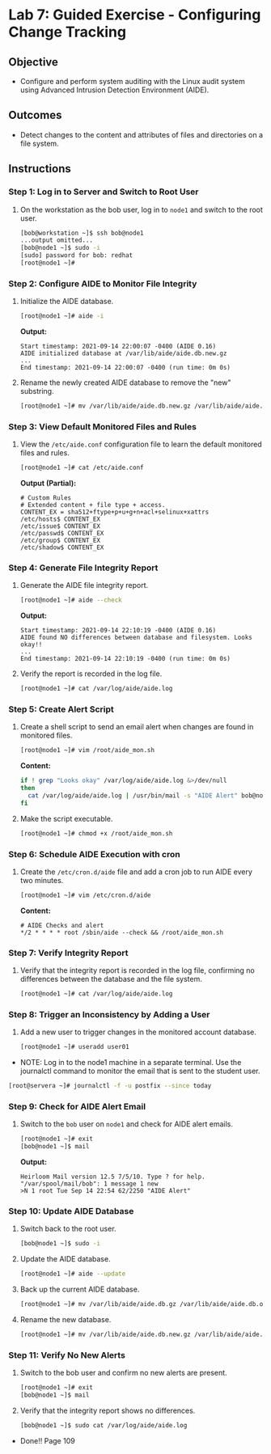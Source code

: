 # Lab 7: Guided Exercise - Configuring Change Tracking

## Objective

- Configure and perform system auditing with the Linux audit system using Advanced Intrusion Detection Environment (AIDE).

## Outcomes

- Detect changes to the content and attributes of files and directories on a file system.

## Instructions

### Step 1: Log in to Server and Switch to Root User

1. On the workstation as the bob user, log in to `node1` and switch to the root user.

   ```bash
   [bob@workstation ~]$ ssh bob@node1
   ...output omitted...
   [bob@node1 ~]$ sudo -i
   [sudo] password for bob: redhat
   [root@node1 ~]#
   ```

### Step 2: Configure AIDE to Monitor File Integrity

1. Initialize the AIDE database.

   ```bash
   [root@node1 ~]# aide -i
   ```

   **Output:**
   
   ```
   Start timestamp: 2021-09-14 22:00:07 -0400 (AIDE 0.16)
   AIDE initialized database at /var/lib/aide/aide.db.new.gz
   ...
   End timestamp: 2021-09-14 22:00:07 -0400 (run time: 0m 0s)
   ```

2. Rename the newly created AIDE database to remove the "new" substring.

   ```bash
   [root@node1 ~]# mv /var/lib/aide/aide.db.new.gz /var/lib/aide/aide.db.gz
   ```

### Step 3: View Default Monitored Files and Rules

1. View the `/etc/aide.conf` configuration file to learn the default monitored files and rules.

   ```bash
   [root@node1 ~]# cat /etc/aide.conf
   ```

   **Output (Partial):**
   
   ```
   # Custom Rules
   # Extended content + file type + access.
   CONTENT_EX = sha512+ftype+p+u+g+n+acl+selinux+xattrs
   /etc/hosts$ CONTENT_EX
   /etc/issue$ CONTENT_EX
   /etc/passwd$ CONTENT_EX
   /etc/group$ CONTENT_EX
   /etc/shadow$ CONTENT_EX
   ```

### Step 4: Generate File Integrity Report

1. Generate the AIDE file integrity report.

   ```bash
   [root@node1 ~]# aide --check
   ```

   **Output:**
   
   ```
   Start timestamp: 2021-09-14 22:10:19 -0400 (AIDE 0.16)
   AIDE found NO differences between database and filesystem. Looks okay!!
   ...
   End timestamp: 2021-09-14 22:10:19 -0400 (run time: 0m 0s)
   ```

2. Verify the report is recorded in the log file.

   ```bash
   [root@node1 ~]# cat /var/log/aide/aide.log
   ```

### Step 5: Create Alert Script

1. Create a shell script to send an email alert when changes are found in monitored files.

   ```bash
   [root@node1 ~]# vim /root/aide_mon.sh
   ```

   **Content:**

   ```bash
   if ! grep "Looks okay" /var/log/aide/aide.log &>/dev/null
   then
     cat /var/log/aide/aide.log | /usr/bin/mail -s "AIDE Alert" bob@node1.lab.example.com
   fi
   ```

2. Make the script executable.

   ```bash
   [root@node1 ~]# chmod +x /root/aide_mon.sh
   ```

### Step 6: Schedule AIDE Execution with cron

1. Create the `/etc/cron.d/aide` file and add a cron job to run AIDE every two minutes.

   ```bash
   [root@node1 ~]# vim /etc/cron.d/aide
   ```

   **Content:**

   ```cron
   # AIDE Checks and alert
   */2 * * * * root /sbin/aide --check && /root/aide_mon.sh
   ```

### Step 7: Verify Integrity Report

1. Verify that the integrity report is recorded in the log file, confirming no differences between the database and the file system.

   ```bash
   [root@node1 ~]# cat /var/log/aide/aide.log
   ```

### Step 8: Trigger an Inconsistency by Adding a User

1. Add a new user to trigger changes in the monitored account database.

   ```bash
   [root@node1 ~]# useradd user01
   ```
   
* NOTE: Log in to the node1 machine in a separate terminal. Use the journalctl
command to monitor the email that is sent to the student user.
```bash
[root@servera ~]# journalctl -f -u postfix --since today
```

### Step 9: Check for AIDE Alert Email

1. Switch to the `bob` user on `node1` and check for AIDE alert emails.

   ```bash
   [root@node1 ~]# exit
   [bob@node1 ~]$ mail
   ```

   **Output:**
   
   ```
   Heirloom Mail version 12.5 7/5/10. Type ? for help.
   "/var/spool/mail/bob": 1 message 1 new
   >N 1 root Tue Sep 14 22:54 62/2250 "AIDE Alert"
   ```

### Step 10: Update AIDE Database

1. Switch back to the root user.

   ```bash
   [bob@node1 ~]$ sudo -i
   ```

2. Update the AIDE database.

   ```bash
   [root@node1 ~]# aide --update
   ```

3. Back up the current AIDE database.

   ```bash
   [root@node1 ~]# mv /var/lib/aide/aide.db.gz /var/lib/aide/aide.db.old.gz
   ```

4. Rename the new database.

   ```bash
   [root@node1 ~]# mv /var/lib/aide/aide.db.new.gz /var/lib/aide/aide.db.gz
   ```

### Step 11: Verify No New Alerts

1. Switch to the bob user and confirm no new alerts are present.

   ```bash
   [root@node1 ~]# exit
   [bob@node1 ~]$ mail
   ```

2. Verify that the integrity report shows no differences.

   ```bash
   [bob@node1 ~]$ sudo cat /var/log/aide/aide.log
   ```

* Done!! Page 109
